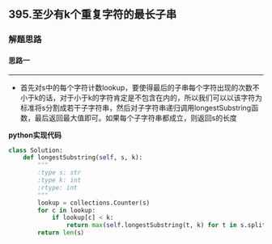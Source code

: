 ## 395.至少有k个重复字符的最长子串
### 解题思路
#### 思路一
****
- 首先对s中的每个字符计数lookup，要使得最后的子串每个字符出现的次数不小于k的话，对于小于k的字符肯定是不包含在内的，所以我们可以以该字符为标准将s分割成若干子字符串，然后对子字符串递归调用longestSubstring函数，最后返回最大值即可。如果每个子字符串都成立，则返回s的长度

**python实现代码**

```python
class Solution:
    def longestSubstring(self, s, k):
        """
        :type s: str
        :type k: int
        :rtype: int
        """ 
        lookup = collections.Counter(s)
        for c in lookup:
            if lookup[c] < k:
                return max(self.longestSubstring(t, k) for t in s.split(c))
        return len(s）

```

